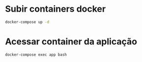 # Subir containers docker
```bash 
docker-compose up -d
```
# Acessar container da aplicação
```bash 
docker-compose exec app bash
```